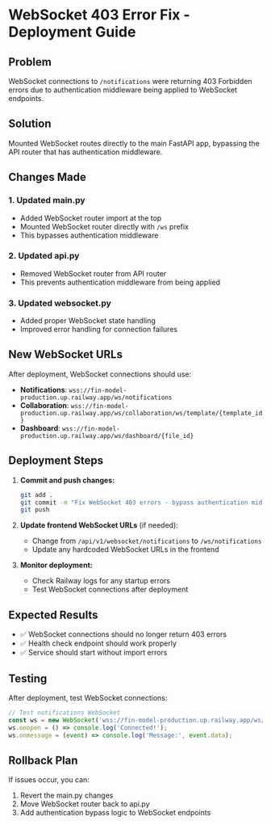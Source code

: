 # WebSocket 403 Error Fix - Deployment Guide

## Problem
WebSocket connections to `/notifications` were returning 403 Forbidden errors due to authentication middleware being applied to WebSocket endpoints.

## Solution
Mounted WebSocket routes directly to the main FastAPI app, bypassing the API router that has authentication middleware.

## Changes Made

### 1. Updated main.py
- Added WebSocket router import at the top
- Mounted WebSocket router directly with `/ws` prefix
- This bypasses authentication middleware

### 2. Updated api.py
- Removed WebSocket router from API router
- This prevents authentication middleware from being applied

### 3. Updated websocket.py
- Added proper WebSocket state handling
- Improved error handling for connection failures

## New WebSocket URLs

After deployment, WebSocket connections should use:
- **Notifications**: `wss://fin-model-production.up.railway.app/ws/notifications`
- **Collaboration**: `wss://fin-model-production.up.railway.app/ws/collaboration/ws/template/{template_id}`
- **Dashboard**: `wss://fin-model-production.up.railway.app/ws/dashboard/{file_id}`

## Deployment Steps

1. **Commit and push changes:**
   ```bash
   git add .
   git commit -m "Fix WebSocket 403 errors - bypass authentication middleware"
   git push
   ```

2. **Update frontend WebSocket URLs** (if needed):
   - Change from `/api/v1/websocket/notifications` to `/ws/notifications`
   - Update any hardcoded WebSocket URLs in the frontend

3. **Monitor deployment:**
   - Check Railway logs for any startup errors
   - Test WebSocket connections after deployment

## Expected Results

- ✅ WebSocket connections should no longer return 403 errors
- ✅ Health check endpoint should work properly
- ✅ Service should start without import errors

## Testing

After deployment, test WebSocket connections:
```javascript
// Test notifications WebSocket
const ws = new WebSocket('wss://fin-model-production.up.railway.app/ws/notifications');
ws.onopen = () => console.log('Connected!');
ws.onmessage = (event) => console.log('Message:', event.data);
```

## Rollback Plan

If issues occur, you can:
1. Revert the main.py changes
2. Move WebSocket router back to api.py
3. Add authentication bypass logic to WebSocket endpoints

